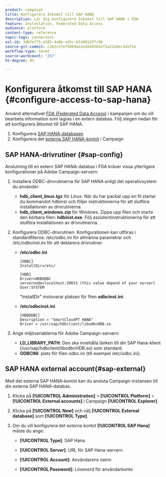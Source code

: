 ```yaml
---
product: campaign
title: Konfigurera åtkomst till SAP HANA
description: Lär dig konfigurera åtkomst till SAP HANA i FDA
feature: Installation, Federated Data Access
audience: platform
content-type: reference
topic-tags: connectors
exl-id: 39bfe775-e182-4a0b-ad3c-b7a901297c90
source-git-commit: c262c27e75869ae2e4bd45642f5a22adec4a5f1e
workflow-type: tm+mt
source-wordcount: '257'
ht-degree: 0%

---
```


# Konfigurera åtkomst till SAP HANA {#configure-access-to-sap-hana}



Använd alternativet [FDA (Federated Data Access](../../installation/using/about-fda.md)) i kampanjen om du vill bearbeta information som lagras i en extern databas. Följ stegen nedan för att konfigurera åtkomst till SAP HANA.

1. Konfigurera [SAP HANA-databasen](#sap-config)
1. Konfigurera det [externa SAP HANA-kontot](#sap-external) i Campaign

## SAP HANA-drivrutiner {#sap-config}

Anslutning till en extern SAP HANA-databas i FDA kräver vissa ytterligare konfigurationer på Adobe Campaign-servern:

1. Installera ODBC-drivrutinerna för SAP HANA enligt det operativsystem du använder:

   * **hdb_client_linux.tgz** för Linux. När du har packat upp en fil startar du kommandot hdbinst och följer instruktionerna för att slutföra installationen av drivrutinerna.
   * **hdb_client_windows.zip** för Windows. Zippa upp filen och starta den körbara filen: **hdbinst.exe**. Följ assistentinstruktionerna för att slutföra installationen av drivrutinerna.

1. Konfigurera ODBC-drivrutinen. Konfigurationen kan utföras i standardfilerna: /etc/odbc.ini för allmänna parametrar och /etc/odbcinst.ini för att deklarera drivrutiner.

   * **/etc/odbc.ini**

     ```
     [ODBC]
     InstallDir=/etc/
     
     [HDB]
     Driver=HDBODBC
     servernode=localhost:39013 (this value depend of your server)
     User:SYSTEM
     ```

     &quot;InstallDir&quot; motsvarar platsen för filen **odbcinst.ini**.

   * **/etc/odbcinst.ini**

     ```
     [HDBODBC]
     Description = "SmartCloudPT HANA"
     Driver = /usr/sap/hdbclient/libodbcHDB.so
     ```

1. Ange miljövariablerna för Adobe Campaign-servern:

   * **LD_LIBRARY_PATH**: Den ska innehålla länken till din SAP Hana-klient (/usr/sap/hdbclient/libodbcHDB.so) som standard.
   * **ODBCINI**: plats för filen odbc.ini (till exempel /etc/odbc.ini).

## SAP HANA external account{#sap-external}

Med det externa SAP HANA-kontot kan du ansluta Campaign-instansen till din externa SAP HANA-databas.

1. Klicka på **[!UICONTROL Administration]** > **[!UICONTROL Platform]** > **[!UICONTROL External accounts]** i Campaign **[!UICONTROL Explorer]**.

1. Klicka på **[!UICONTROL New]** och välj **[!UICONTROL External database]** som **[!UICONTROL Type]**.

1. Om du vill konfigurera det externa kontot **[!UICONTROL SAP Hana]** måste du ange:

   * **[!UICONTROL Type]**: SAP Hana

   * **[!UICONTROL Server]**: URL för SAP Hana-servern

   * **[!UICONTROL Account]**: Användarens namn

   * **[!UICONTROL Password]**: Lösenord för användarkonto
